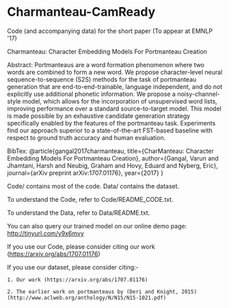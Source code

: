 # Charmanteau-CamReady

Code (and accompanying data) for the short paper (To appear at EMNLP '17)

Charmanteau: Character Embedding Models For Portmanteau Creation

Abstract: Portmanteaus are a word formation phenomenon where two words are combined to form a new word. We propose character-level neural sequence-to-sequence (S2S) methods for the task of portmanteau generation that are end-to-end-trainable, language independent, and do not explicitly use additional phonetic information. We propose a noisy-channel-style model, which allows for the incorporation of unsupervised word lists, improving performance over a standard source-to-target model. This model is made possible by an exhaustive candidate generation strategy specifically enabled by the features of the portmanteau task. Experiments find our approach superior to a state-of-the-art FST-based baseline with respect to ground truth accuracy and human evaluation.

BibTex: 
@article{gangal2017charmanteau,
  title={CharManteau: Character Embedding Models For Portmanteau Creation},
  author={Gangal, Varun and Jhamtani, Harsh and Neubig, Graham and Hovy, Eduard and Nyberg, Eric},
  journal={arXiv preprint arXiv:1707.01176},
  year={2017}
}
 

Code/ contains most of the code. Data/ contains the dataset.

To understand the Code, refer to Code/README_CODE.txt.

To understand the Data, refer to Data/README.txt.

You can also query our trained model on our online demo page: http://tinyurl.com/y9x6mvy

If you use our Code, please consider citing our work (https://arxiv.org/abs/1707.01176) 

If you use our dataset, please consider citing:- 
	
	1. Our work (https://arxiv.org/abs/1707.01176) 

	2. The earlier work on portmanteaus by (Deri and Knight, 2015) (http://www.aclweb.org/anthology/N/N15/N15-1021.pdf)
